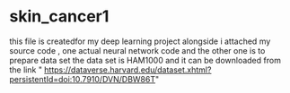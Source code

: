 # skin_cancer1
this file is createdfor my deep learning project alongside i attached my source code , one actual neural network code and the other one is to prepare data set
the data set is HAM1000 and it can be downloaded from the link " https://dataverse.harvard.edu/dataset.xhtml?persistentId=doi:10.7910/DVN/DBW86T"
